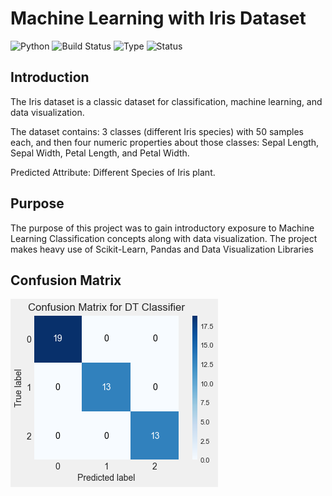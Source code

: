 # Machine Learning with Iris Dataset
![Python](https://img.shields.io/badge/python-3.8.x-success) ![Build Status](https://img.shields.io/badge/Machine-3.8.x-red) ![Type](https://img.shields.io/badge/Type-Supervised-yellow) ![Status](https://img.shields.io/badge/Status-Completed-success)

## Introduction
The Iris dataset is a classic dataset for classification, machine learning, and data visualization.

The dataset contains: 3 classes (different Iris species) with 50 samples each, and then four numeric properties about those classes: Sepal Length, Sepal Width, Petal Length, and Petal Width.

Predicted Attribute: Different Species of Iris plant.

## Purpose
The purpose of this project was to gain introductory exposure to Machine Learning Classification concepts along with data visualization. The project makes heavy use of Scikit-Learn, Pandas and Data Visualization Libraries

## Confusion Matrix
![Confussion Matrix](https://github.com/sanketughadmathe/Iris_data/blob/master/Images/Confusion%20Matrix%20for%20Decision%20Tree.png)